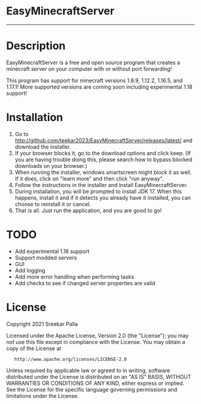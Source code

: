 # EasyMinecraftServer
***

# Description
EasyMinecraftServer is a free and open source program that creates a minecraft server on your computer with or without port forwarding!

This program has support for minecraft versions 1.8.9, 1.12.2, 1.16.5, and 1.17.1! More supported versions are coming soon including experimental 1.18 support!

# Installation
1. Go to http://github.com/teekar2023/EasyMinecraftServer/releases/latest/ and download the installer.
2. If your browser blocks it, go to the download options and click keep. (If you are having trouble doing this, please search how to bypass blocked downloads on your browser.)
3. When running the installer, windows smartscreen might block it as well. If it does, click on "learn more" and then click "run anyway".
4. Follow the instructions in the installer and install EasyMinecraftServer.
5. During installation, you will be prompted to install JDK 17. When this happens, install it and if it detects you already have it installed, you can choose to reinstall it or cancel.
6. That is all. Just run the application, and you are good to go!

# TODO
* Add experimental 1.18 support
* Support modded servers
* GUI
* Add logging
* Add more error handling when performing tasks
* Add checks to see if changed server properties are valid

# License
Copyright 2021 Sreekar Palla

   Licensed under the Apache License, Version 2.0 (the "License");
   you may not use this file except in compliance with the License.
   You may obtain a copy of the License at

       http://www.apache.org/licenses/LICENSE-2.0

   Unless required by applicable law or agreed to in writing, software
   distributed under the License is distributed on an "AS IS" BASIS,
   WITHOUT WARRANTIES OR CONDITIONS OF ANY KIND, either express or implied.
   See the License for the specific language governing permissions and
   limitations under the License.
